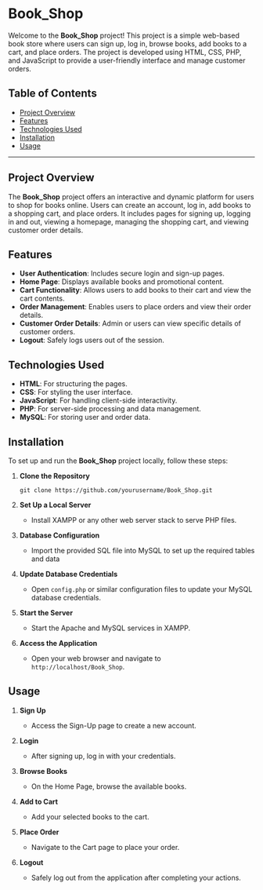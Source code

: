 # Book_Shop

Welcome to the **Book_Shop** project! This project is a simple web-based book store where users can sign up, log in, browse books, add books to a cart, and place orders. The project is developed using HTML, CSS, PHP, and JavaScript to provide a user-friendly interface and manage customer orders.

## Table of Contents

-   [Project Overview](#project-overview)
-   [Features](#features)
-   [Technologies Used](#technologies-used)
-   [Installation](#installation)
-   [Usage](#usage)

----------

## Project Overview

The **Book_Shop** project offers an interactive and dynamic platform for users to shop for books online. Users can create an account, log in, add books to a shopping cart, and place orders. It includes pages for signing up, logging in and out, viewing a homepage, managing the shopping cart, and viewing customer order details.

## Features

-   **User Authentication**: Includes secure login and sign-up pages.
-   **Home Page**: Displays available books and promotional content.
-   **Cart Functionality**: Allows users to add books to their cart and view the cart contents.
-   **Order Management**: Enables users to place orders and view their order details.
-   **Customer Order Details**: Admin or users can view specific details of customer orders.
-   **Logout**: Safely logs users out of the session.

## Technologies Used

-   **HTML**: For structuring the pages.
-   **CSS**: For styling the user interface.
-   **JavaScript**: For handling client-side interactivity.
-   **PHP**: For server-side processing and data management.
-   **MySQL**: For storing user and order data.

## Installation

To set up and run the **Book_Shop** project locally, follow these steps:

1.  **Clone the Repository**
   
    
    `git clone https://github.com/yourusername/Book_Shop.git` 
    
2.  **Set Up a Local Server**
    
    -   Install XAMPP or any other web server stack to serve PHP files.
3.  **Database Configuration**
    
    -   Import the provided SQL file into MySQL to set up the required tables and data
    
4.  **Update Database Credentials**
    
    -   Open `config.php` or similar configuration files to update your MySQL database credentials.
5.  **Start the Server**
    
    -   Start the Apache and MySQL services in XAMPP.
6.  **Access the Application**
    
    -   Open your web browser and navigate to `http://localhost/Book_Shop`.

## Usage

1.  **Sign Up**
    
    -   Access the Sign-Up page to create a new account.
2.  **Login**
    
    -   After signing up, log in with your credentials.
3.  **Browse Books**
    
    -   On the Home Page, browse the available books.
4.  **Add to Cart**
    
    -   Add your selected books to the cart.
5.  **Place Order**
    
    -   Navigate to the Cart page to place your order.
6.  **Logout**
    
    -   Safely log out from the application after completing your actions.
